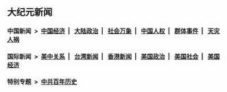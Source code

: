 ## 大纪元新闻

#### 中国新闻 &nbsp;>&nbsp; [中国经济](indexes/ncid283/README.md?05110445) &nbsp;| &nbsp; [大陆政治](indexes/ncid277/README.md?05110445) &nbsp;| &nbsp; [社会万象](indexes/ncid282/README.md?05110445) &nbsp;| &nbsp; [中国人权](indexes/ncid278/README.md?05110445) &nbsp;| &nbsp; [群体事件](indexes/ncid279/README.md?05110445) &nbsp;| &nbsp; [天灾人祸](indexes/ncid280/README.md?05110445)

#### 国际新闻 &nbsp;>&nbsp; [美中关系](indexes/nf1412576/README.md?05110445) &nbsp;| &nbsp; [台湾新闻](indexes/ncid1349361/README.md?05110445) &nbsp;| &nbsp; [香港新闻](indexes/ncid1349362/README.md?05110445) &nbsp;| &nbsp; [美国政治](indexes/ncid1078159/README.md?05110445) &nbsp;| &nbsp; [美国社会](indexes/ncid1078160/README.md?05110445) &nbsp;| &nbsp; [美国经济](indexes/ncid1078158/README.md?05110445)

#### 特别专题 &nbsp;>&nbsp; [中共百年历史](https://github.com/easy2view/epoch-special/blob/master/README.md?05110445)  
